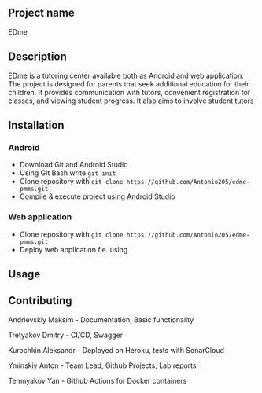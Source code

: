 ## Project name
EDme
## Description
EDme is a tutoring center available both as Android and web application. The project is designed for parents that seek additional education for their children. It provides communication with tutors, convenient registration for classes, and viewing student progress. It also aims to involve student tutors
## Installation
### Android
- Download Git and Android Studio
- Using Git Bash write `git init`
- Clone repository with `git clone https://github.com/Antonio205/edme-pmms.git`
- Compile & execute project using Android Studio
 
### Web application
- Clone repository with `git clone https://github.com/Antonio205/edme-pmms.git`
- Deploy web application f.e. using 

## Usage

## Contributing
Andrievskiy Maksim - Documentation, Basic functionality

Tretyakov Dmitry - CI/CD, Swagger

Kurochkin Aleksandr - Deployed on Heroku, tests with SonarCloud

Yminskiy Anton - Team Lead, Github Projects, Lab reports

Temnyakov Yan - Github Actions for Docker containers
